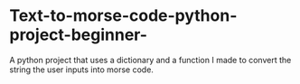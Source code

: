 # Text-to-morse-code-python-project-beginner-
A python project that uses a dictionary and a function I made to convert the string the user inputs into morse code.
